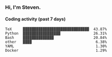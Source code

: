 ### Hi, I'm Steven.

#### Coding activity (past 7 days)
```
TeX     ▓▓▓▓▓▓▓▓▓▓▓▓▓▓▓▓▓▓▓▓▓▓▓▓▓▓▓▓▓▓  43.87%
Python  ▓▓▓▓▓▓▓▓▓▓▓▓▓▓▓▓▓               26.31%
Bash    ▓▓▓▓▓▓▓▓▓▓▓▓▓▓                  20.84%
other   ▓▓▓▓                             6.38%
YAML                                     1.30%
Docker                                   1.29%
```

